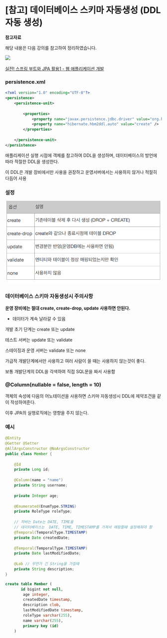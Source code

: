 # [참고] 데이터베이스 스키마 자동생성 (DDL 자동 생성) 

**참고자료**

해당 내용은 다음 강의를 참고하여 정리하였습니다. 

![](https://cdn.inflearn.com/public/courses/324119/course_cover/07c45106-3cfa-4dd6-93ed-a6449591831c/%E1%84%80%E1%85%B3%E1%84%85%E1%85%AE%E1%86%B8%205%20%E1%84%87%E1%85%A9%E1%86%A8%E1%84%89%E1%85%A1%204.png)

[실전! 스프링 부트와 JPA 활용1 - 웹 애플리케이션 개발](https://www.inflearn.com/course/%EC%8A%A4%ED%94%84%EB%A7%81%EB%B6%80%ED%8A%B8-JPA-%ED%99%9C%EC%9A%A9-1/dashboard)



### persistence.xml

```xml
<?xml version="1.0" encoding="UTF-8"?>
<persistence>
    <persistence-unit>
        
        <properties>
            <property name="javax.persistence.jdbc.driver" value="org.h2.Driver"/>
            <property name="hibernate.hbm2ddl.auto" value="create" />
        </properties>
        
    </persistence-unit>
</persistence>

```

애플리케이션 실행 시점에 객체를 참고하여 DDL을 생성하며, 데이터베이스의 방언에 따라 적절한 DDL을 생성한다.

이 DDL은 개발 장비에서만 사용을 권장하고 운영서버에서는 사용하지 않거나 적절히 다듬어 사용



### 설정

![개발 초기 단계는 create 또는 update](img/image-20231003225933640.png)



### 데이터베이스 스키마 자동생성시 주의사항

**운영 장비에는 절대 create, create-drop, update 사용하면 안된다.**

- 데이터가 계속 날라갈 수 있음

개발 초기 단계는 create 또는 update

테스트 서버는 update 또는 validate

스테이징과 운영 서버는 validate 또는 none



가급적 개발단계에서만 사용하고 여러 사람이 쓸 때는 사용하지 않는것이 좋다.

보통 개발단계의 DDL을 각색하여 직접 SQL문을 짜서 사용함



### @Column(nullable = false, length = 10) 

객체의 속성에 다음의 어노테이션을 사용하면 스키마 자동생성시 DDL에 제약조건을 같이 작성하여준다.

이후 JPA의 실행로직에는 영향을 주지 않는다.





### 예시

```java
@Entity 
@Getter @Setter
@AllArgsConstructor @NoArgsConstructor
public class Member {

    @Id
    private Long id;

    @Column(name = "name")
    private String username;

    private Integer age;
    
    @Enumerated(EnumType.STRING)
    private RoleType roleType;
    
    // 자바는 Date는 DATE, TIME을 
    // 데이터베이스는  DATE, TIME, TIMESTAMP를 가져서 매핑할때 설정해줘야 함
    @Temporal(TemporalType.TIMESTAMP) 
    private Date createdDate;
    
    @Temporal(TemporalType.TIMESTAMP)
    private Date lastModifiedDate;
    
    @Lob // 무언가 긴 String을 가질때
    private String description;
}

```

```SQL
create table Member (
       id bigint not null,
        age integer,
        createdDate timestamp,
        description clob,
        lastModifiedDate timestamp,
        roleType varchar(255),
        name varchar(255),
        primary key (id)
    )
```

